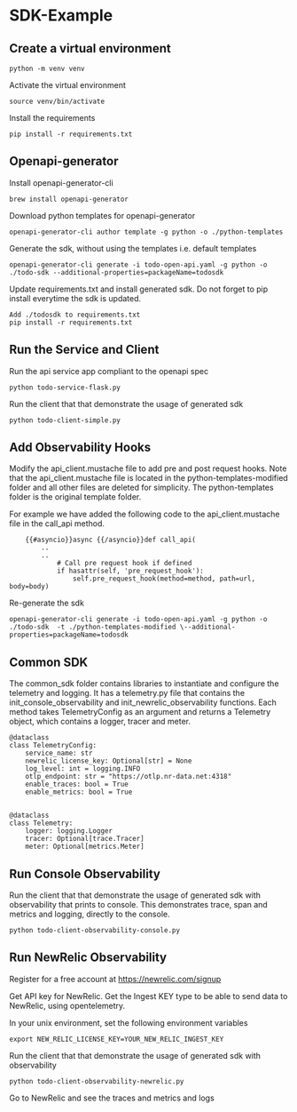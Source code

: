 # SDK-Example

## Create a virtual environment
```
python -m venv venv
```

Activate the virtual environment
```
source venv/bin/activate
```

Install the requirements
```
pip install -r requirements.txt
```

## Openapi-generator 

Install openapi-generator-cli

```
brew install openapi-generator
```

Download python templates for openapi-generator
```
openapi-generator-cli author template -g python -o ./python-templates
```

Generate the sdk, without using the templates i.e. default templates
```
openapi-generator-cli generate -i todo-open-api.yaml -g python -o ./todo-sdk --additional-properties=packageName=todosdk
```

Update requirements.txt and install generated sdk. Do not forget to pip install everytime the sdk is updated.
```
Add ./todosdk to requirements.txt
pip install -r requirements.txt
```
## Run the Service and Client

Run the api service app compliant to the openapi spec
```
python todo-service-flask.py
```

Run the client that that demonstrate the usage of generated sdk
```
python todo-client-simple.py
```

## Add Observability Hooks


Modify the api_client.mustache file to add pre and post request hooks. Note that the api_client.mustache file is located in the python-templates-modified folder and all other files are deleted for simplicity. The python-templates folder is the original template folder.

For example we have added the following code to the api_client.mustache file in the call_api method. 
```
    {{#asyncio}}async {{/asyncio}}def call_api(
        ..
        ..
            # Call pre request hook if defined
            if hasattr(self, 'pre_request_hook'):
                self.pre_request_hook(method=method, path=url, body=body)
```


Re-generate the sdk
```
openapi-generator-cli generate -i todo-open-api.yaml -g python -o ./todo-sdk  -t ./python-templates-modified \--additional-properties=packageName=todosdk
```

## Common SDK

The common_sdk folder contains libraries to instantiate and configure the telemetry and logging. It has a telemetry.py file that contains the init_console_observability and init_newrelic_observability functions. Each method takes TelemetryConfig as an argument and returns a Telemetry object, which contains a logger, tracer and meter.

```
@dataclass
class TelemetryConfig:
    service_name: str
    newrelic_license_key: Optional[str] = None
    log_level: int = logging.INFO
    otlp_endpoint: str = "https://otlp.nr-data.net:4318"
    enable_traces: bool = True
    enable_metrics: bool = True
     

@dataclass
class Telemetry:
    logger: logging.Logger
    tracer: Optional[trace.Tracer]
    meter: Optional[metrics.Meter]
```

## Run Console Observability

Run the client that that demonstrate the usage of generated sdk with observability that prints to console. This demonstrates trace, span and metrics and logging, directly to the console.

```
python todo-client-observability-console.py
```

## Run NewRelic Observability

Register for a free account at https://newrelic.com/signup

Get API key for NewRelic. Get the Ingest KEY type to be able to send data to NewRelic, using opentelemetry.

In your unix environment, set the following environment variables
```
export NEW_RELIC_LICENSE_KEY=YOUR_NEW_RELIC_INGEST_KEY
```

Run the client that that demonstrate the usage of generated sdk with observability
```
python todo-client-observability-newrelic.py
```

Go to NewRelic and see the traces and metrics and logs




